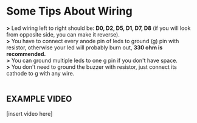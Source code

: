 # Some Tips About Wiring

**>** Led wiring left to right should be: **D0, D2, D5, D1, D7, D8** (if you will look from opposite side, you can make it reverse).
<br>
**>** You have to connect every anode pin of leds to ground (g) pin with resistor, otherwise your led will probably burn out, **330 ohm is recommended.**
<br>
**>** You can ground multiple leds to one g pin if you don't have space.
<br>
**>** You don't need to ground the buzzer with resistor, just connect its cathode to g with any wire.
<br><br>

## EXAMPLE VIDEO
[insert video here]
